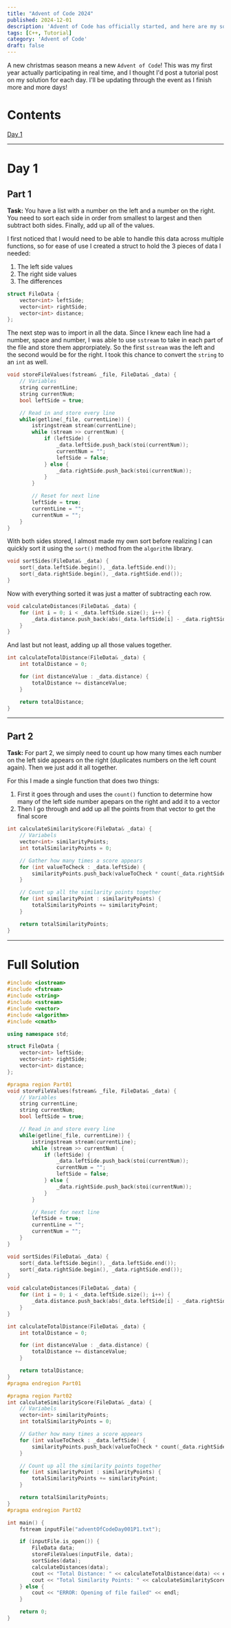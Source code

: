 ```yaml
---
title: "Advent of Code 2024"
published: 2024-12-01
description: 'Advent of Code has officially started, and here are my solutions for it (incomplete)'
tags: [C++, Tutorial]
category: 'Advent of Code'
draft: false 
---
```


A new christmas season means a new `Advent of Code`! This was my first year actually participating in real time, and I thought I'd post a tutorial post on my solution for each day. I'll be updating through the event as I finish more and more days!

# Contents
[Day 1](#day-1)

---

# Day 1

## Part 1
**Task:** You have a list with a number on the left and a number on the right. You need to sort each side in order from smallest to largest and then subtract both sides. Finally, add up all of the values.

I first noticed that I would need to be able to handle this data across multiple functions, so for ease of use I created a struct to hold the 3 pieces of data I needed:

1. The left side values
2. The right side values
3. The differences

```cpp
struct FileData {
    vector<int> leftSide;
    vector<int> rightSide;
    vector<int> distance;
};
```

The next step was to import in all the data. Since I knew each line had a number, space and number, I was able to use `sstream` to take in each part of the file and store them approrpiately. So the first `sstream` was the left and the second would be for the right. I took this chance to convert the `string` to an `int` as well.

```cpp
void storeFileValues(fstream& _file, FileData& _data) {
    // Variables
    string currentLine;
    string currentNum;
    bool leftSide = true;

    // Read in and store every line
    while(getline(_file, currentLine)) {
        istringstream stream(currentLine);
        while (stream >> currentNum) {
            if (leftSide) {
                _data.leftSide.push_back(stoi(currentNum));
                currentNum = "";
                leftSide = false;
            } else {
                _data.rightSide.push_back(stoi(currentNum));
            }
        }

        // Reset for next line
        leftSide = true;
        currentLine = "";
        currentNum = "";
    }
}
```

With both sides stored, I almost made my own sort before realizing I can quickly sort it using the `sort()` method from the `algorithm` library.

```cpp
void sortSides(FileData& _data) {
    sort(_data.leftSide.begin(), _data.leftSide.end());
    sort(_data.rightSide.begin(), _data.rightSide.end());
}
```

Now with everything sorted it was just a matter of subtracting each row.

```cpp
void calculateDistances(FileData& _data) {
    for (int i = 0; i < _data.leftSide.size(); i++) {
        _data.distance.push_back(abs(_data.leftSide[i] - _data.rightSide[i]));
    }
}
```

And last but not least, adding up all those values together.

```cpp
int calculateTotalDistance(FileData& _data) {
    int totalDistance = 0;

    for (int distanceValue : _data.distance) {
        totalDistance += distanceValue;
    }

    return totalDistance;
}
```

---

## Part 2
**Task:** For part 2, we simply need to count up how many times each number on the left side appears on the right (duplicates numbers on the left count again). Then we just add it all together.

For this I made a single function that does two things:

1. First it goes through and uses the `count()` function to determine how many of the left side number apepars on the right and add it to a vector
2. Then I go through and add up all the points from that vector to get the final score

```cpp
int calculateSimilarityScore(FileData& _data) {
    // Variabels
    vector<int> similarityPoints;
    int totalSimilarityPoints = 0;

    // Gather how many times a score appears
    for (int valueToCheck : _data.leftSide) {
        similarityPoints.push_back(valueToCheck * count(_data.rightSide.begin(), _data.rightSide.end(), valueToCheck));
    }

    // Count up all the similarity points together
    for (int similarityPoint : similarityPoints) {
        totalSimilarityPoints += similarityPoint;
    }

    return totalSimilarityPoints;
}
```

---

# Full Solution
```cpp
#include <iostream>
#include <fstream>
#include <string>
#include <sstream>
#include <vector>
#include <algorithm>
#include <cmath>

using namespace std;

struct FileData {
    vector<int> leftSide;
    vector<int> rightSide;
    vector<int> distance;
};

#pragma region Part01
void storeFileValues(fstream& _file, FileData& _data) {
    // Variables
    string currentLine;
    string currentNum;
    bool leftSide = true;

    // Read in and store every line
    while(getline(_file, currentLine)) {
        istringstream stream(currentLine);
        while (stream >> currentNum) {
            if (leftSide) {
                _data.leftSide.push_back(stoi(currentNum));
                currentNum = "";
                leftSide = false;
            } else {
                _data.rightSide.push_back(stoi(currentNum));
            }
        }

        // Reset for next line
        leftSide = true;
        currentLine = "";
        currentNum = "";
    }
}

void sortSides(FileData& _data) {
    sort(_data.leftSide.begin(), _data.leftSide.end());
    sort(_data.rightSide.begin(), _data.rightSide.end());
}

void calculateDistances(FileData& _data) {
    for (int i = 0; i < _data.leftSide.size(); i++) {
        _data.distance.push_back(abs(_data.leftSide[i] - _data.rightSide[i]));
    }
}

int calculateTotalDistance(FileData& _data) {
    int totalDistance = 0;

    for (int distanceValue : _data.distance) {
        totalDistance += distanceValue;
    }

    return totalDistance;
}
#pragma endregion Part01

#pragma region Part02
int calculateSimilarityScore(FileData& _data) {
    // Variabels
    vector<int> similarityPoints;
    int totalSimilarityPoints = 0;

    // Gather how many times a score appears
    for (int valueToCheck : _data.leftSide) {
        similarityPoints.push_back(valueToCheck * count(_data.rightSide.begin(), _data.rightSide.end(), valueToCheck));
    }

    // Count up all the similarity points together
    for (int similarityPoint : similarityPoints) {
        totalSimilarityPoints += similarityPoint;
    }

    return totalSimilarityPoints;
}
#pragma endregion Part02

int main() {
    fstream inputFile("adventOfCodeDay001P1.txt");

    if (inputFile.is_open()) {
        FileData data;
        storeFileValues(inputFile, data);
        sortSides(data);
        calculateDistances(data);
        cout << "Total Distance: " << calculateTotalDistance(data) << endl;
        cout << "Total Similarity Points: " << calculateSimilarityScore(data) << endl;
    } else {
        cout << "ERROR: Opening of file failed" << endl;
    }

    return 0;
}
```